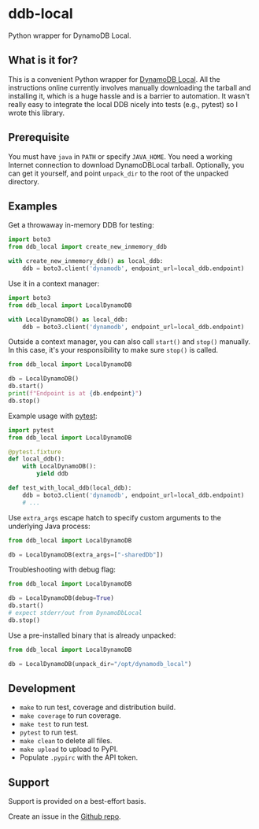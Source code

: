 # ddb-local

Python wrapper for DynamoDB Local.

## What is it for?

This is a convenient Python wrapper for [DynamoDB Local](https://docs.aws.amazon.com/amazondynamodb/latest/developerguide/DynamoDBLocal.html). All the instructions online currently involves manually downloading the tarball and installing it, which is a huge hassle and is a barrier to automation. It wasn't really easy to integrate the local DDB nicely into tests (e.g., pytest) so I wrote this library.

## Prerequisite

You must have `java` in `PATH` or specify `JAVA_HOME`. You need a working Internet connection to download DynamoDBLocal tarball. Optionally, you can get it yourself, and point `unpack_dir` to the root of the unpacked directory. 

## Examples

Get a throwaway in-memory DDB for testing:

```python
import boto3
from ddb_local import create_new_inmemory_ddb

with create_new_inmemory_ddb() as local_ddb:
    ddb = boto3.client('dynamodb', endpoint_url=local_ddb.endpoint)
```

Use it in a context manager:

```python
import boto3
from ddb_local import LocalDynamoDB

with LocalDynamoDB() as local_ddb:
    ddb = boto3.client('dynamodb', endpoint_url=local_ddb.endpoint)

```

Outside a context manager, you can also call `start()` and `stop()` manually. In this case, it's your responsibility to make sure `stop()` is called.

```python
from ddb_local import LocalDynamoDB

db = LocalDynamoDB()
db.start()
print(f"Endpoint is at {db.endpoint}")
db.stop()
```

Example usage with [pytest](https://pytest.org/):

```python
import pytest
from ddb_local import LocalDynamoDB

@pytest.fixture
def local_ddb():
    with LocalDynamoDB():
        yield ddb

def test_with_local_ddb(local_ddb):
    ddb = boto3.client('dynamodb', endpoint_url=local_ddb.endpoint)
    # ...
```

Use `extra_args` escape hatch to specify custom arguments to the underlying Java process:

```python
from ddb_local import LocalDynamoDB

db = LocalDynamoDB(extra_args=["-sharedDb"])
```

Troubleshooting with debug flag:

```python
from ddb_local import LocalDynamoDB

db = LocalDynamoDB(debug=True)
db.start()
# expect stderr/out from DynamoDbLocal
db.stop()
```

Use a pre-installed binary that is already unpacked:

```python
from ddb_local import LocalDynamoDB

db = LocalDynamoDB(unpack_dir="/opt/dynamodb_local")
```


## Development

* `make` to run test, coverage and distribution build.
* `make coverage` to run coverage.
* `make test` to run test.
* `pytest` to run test.
* `make clean` to delete all files.
* `make upload` to upload to PyPI.
* Populate `.pypirc` with the API token.

## Support

Support is provided on a best-effort basis. 

Create an issue in the [Github repo](https://github.com/wbkang/ddb_local).